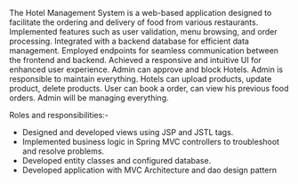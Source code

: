 The Hotel Management System is a web-based application designed to facilitate the ordering and delivery of food from various restaurants. Implemented features such as user validation, menu browsing, and order processing. Integrated with a backend database for efficient data management. Employed endpoints for seamless communication between the frontend and backend. Achieved a responsive and intuitive UI for enhanced user experience. Admin can approve and block Hotels. Admin is responsible to maintain everything.   Hotels can upload products, update product, delete products. User can book a order, can view his previous food orders. Admin will be managing everything.

Roles and responsibilities:- 

* Designed and developed views using JSP and JSTL tags.
* Implemented business logic in Spring MVC controllers to troubleshoot and resolve problems.
* Developed entity classes and configured database.
* Developed application with MVC Architecture and dao design pattern
